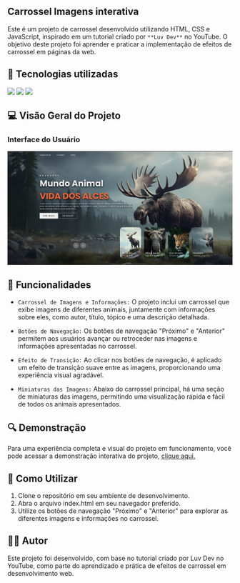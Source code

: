 ## Carrossel Imagens interativa

Este é um projeto de carrossel desenvolvido utilizando HTML, CSS e JavaScript, inspirado em um tutorial criado por `**Luv Dev**` no YouTube. O objetivo deste projeto foi aprender e praticar a implementação de efeitos de carrossel em páginas da web.

## :dizzy: Tecnologias utilizadas

<div>
  <img src="https://img.shields.io/badge/HTML5-e34c26?style=for-the-badge&logo=html5&logoColor=white">
  <img src="https://img.shields.io/badge/CSS3-264de4?style=for-the-badge&logo=css3&logoColor=white">
  <img src="https://img.shields.io/badge/JavaScript-F7DF1E?style=for-the-badge&logo=javascript&logoColor=black">
</div>

## :computer: Visão Geral do Projeto

### Interface do Usuário

<img src="./assets/screenShot/demoProjeto.png"  alt="Imagem do projeto." width="1300">

## :hammer: Funcionalidades

- `Carrossel de Imagens e Informações:` O projeto inclui um carrossel que exibe imagens de diferentes animais, juntamente com informações sobre eles, como autor, título, tópico e uma descrição detalhada.

- `Botões de Navegação:` Os botões de navegação "Próximo" e "Anterior" permitem aos usuários avançar ou retroceder nas imagens e informações apresentadas no carrossel.

- `Efeito de Transição:` Ao clicar nos botões de navegação, é aplicado um efeito de transição suave entre as imagens, proporcionando uma experiência visual agradável.

- `Miniaturas das Imagens:` Abaixo do carrossel principal, há uma seção de miniaturas das imagens, permitindo uma visualização rápida e fácil de todos os animais apresentados.

## :mag: Demonstração

Para uma experiência completa e visual do projeto em funcionamento, você pode acessar a demonstração interativa do projeto, [clique aqui.](https://charlesbrcosta.github.io/CarouselImagensInterativo/)

## :open_file_folder: Como Utilizar

1. Clone o repositório em seu ambiente de desenvolvimento.
2. Abra o arquivo index.html em seu navegador preferido.
3. Utilize os botões de navegação "Próximo" e "Anterior" para explorar as diferentes imagens e informações no carrossel.

## :student: Autor

Este projeto foi desenvolvido, com base no tutorial criado por Luv Dev no YouTube, como parte do aprendizado e prática de efeitos de carrossel em desenvolvimento web.